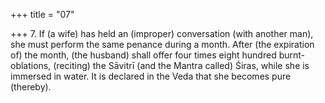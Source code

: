 +++
title = "07"

+++
7. If (a wife) has held an (improper) conversation (with another man), she must perform the same penance during a month. After (the expiration of) the month, (the husband) shall offer four times eight hundred burnt-oblations, (reciting) the Sāvitrī (and the Mantra called) Śiras, while she is immersed in water. It is declared in the Veda that she becomes pure (thereby).
